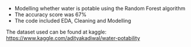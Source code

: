 - Modelling whether water is potable using the Random Forest algorithm
- The accuracy score was 67%
- The code included EDA, Cleaning and Modelling

The dataset used can be found at kaggle: https://www.kaggle.com/adityakadiwal/water-potability
